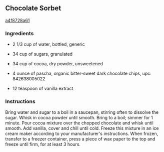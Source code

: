 ## Chocolate Sorbet

[a4f8728a61](http://www.food.com/recipe/chocolate-sorbet-96202)

### Ingredients

 - 2 1/3 cup of water, bottled, generic

 - 34 cup of sugars, granulated

 - 34 cup of cocoa, dry powder, unsweetened

 - 4 ounce of pascha, organic bitter-sweet dark chocolate chips, upc: 842638005022

 - 12 teaspoon of vanilla extract

### Instructions

Bring water and sugar to a boil in a saucepan, stirring often to dissolve the sugar. Whisk in cocoa powder until smooth. Bring to a boil; simmer for 1 minute. Pour cocoa mixture over the chopped chocolate and whisk until smooth. Add vanilla, cover and chill until cold. Freeze this mixture in an ice cream maker according to your manufacturer's instructions. When frozen, transfer to a freezer container, press a piece of wax paper to the top and freeze until firm, for at least 3 hours.
